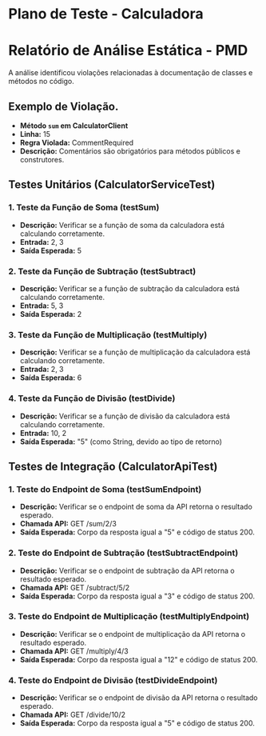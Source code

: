 # Plano de Teste - Calculadora

# Relatório de Análise Estática - PMD

A análise identificou violações relacionadas à documentação de classes e métodos no código.

## Exemplo de Violação.

   - **Método `sum` em CalculatorClient**
   - **Linha:** 15
   - **Regra Violada:** CommentRequired
   - **Descrição:** Comentários são obrigatórios para métodos públicos e construtores.

## Testes Unitários (CalculatorServiceTest)

### 1. Teste da Função de Soma (testSum)

- **Descrição:** Verificar se a função de soma da calculadora está calculando corretamente.
- **Entrada:** 2, 3
- **Saída Esperada:** 5

### 2. Teste da Função de Subtração (testSubtract)

- **Descrição:** Verificar se a função de subtração da calculadora está calculando corretamente.
- **Entrada:** 5, 3
- **Saída Esperada:** 2

### 3. Teste da Função de Multiplicação (testMultiply)

- **Descrição:** Verificar se a função de multiplicação da calculadora está calculando corretamente.
- **Entrada:** 2, 3
- **Saída Esperada:** 6

### 4. Teste da Função de Divisão (testDivide)

- **Descrição:** Verificar se a função de divisão da calculadora está calculando corretamente.
- **Entrada:** 10, 2
- **Saída Esperada:** "5" (como String, devido ao tipo de retorno)

## Testes de Integração (CalculatorApiTest)

### 1. Teste do Endpoint de Soma (testSumEndpoint)

- **Descrição:** Verificar se o endpoint de soma da API retorna o resultado esperado.
- **Chamada API:** GET /sum/2/3
- **Saída Esperada:** Corpo da resposta igual a "5" e código de status 200.

### 2. Teste do Endpoint de Subtração (testSubtractEndpoint)

- **Descrição:** Verificar se o endpoint de subtração da API retorna o resultado esperado.
- **Chamada API:** GET /subtract/5/2
- **Saída Esperada:** Corpo da resposta igual a "3" e código de status 200.

### 3. Teste do Endpoint de Multiplicação (testMultiplyEndpoint)

- **Descrição:** Verificar se o endpoint de multiplicação da API retorna o resultado esperado.
- **Chamada API:** GET /multiply/4/3
- **Saída Esperada:** Corpo da resposta igual a "12" e código de status 200.

### 4. Teste do Endpoint de Divisão (testDivideEndpoint)

- **Descrição:** Verificar se o endpoint de divisão da API retorna o resultado esperado.
- **Chamada API:** GET /divide/10/2
- **Saída Esperada:** Corpo da resposta igual a "5" e código de status 200.